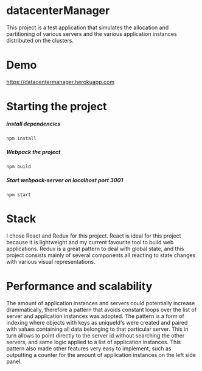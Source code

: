 # datacenterManager

This project is a test application that simulates the allocation and partitioning of various servers and the various application instances distributed on the clusters.

# Demo
https://datacentermanager.herokuapp.com

# Starting the project


##### install dependencies
`npm install`

##### Webpack the project
`npm build`

##### Start webpack-server on localhost port 3001
`npm start`

# Stack

I chose React and Redux for this project. React is ideal for this project because it is lightweight and my current favourite tool to build web applications. Redux is a great pattern to deal with global state, and this project consists mainly of several components all reacting to state changes with various visual representations.

# Performance and scalability

The amount of application instances and servers could potentially increase drammatically, therefore a pattern that avoids constant loops over the list of server and application instances was adopted. The pattern is a form of indexing where objects with keys as uniqueId's were created and paired with values containing all data belonging to that particular server. This in turn allows to point directly to the server id without searching the other servers, and same logic applied to a list of application instances. This pattern also made other features very easy to implement, such as outputting a counter for the amount of application instances on the left side panel.
